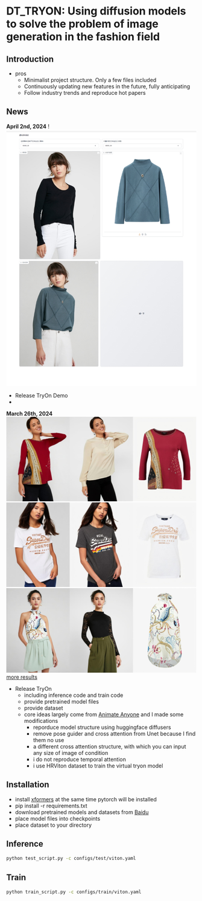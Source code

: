 # DT_TRYON: Using diffusion models to solve the problem of image generation in the fashion field

## Introduction
- pros
  - Minimalist project structure. Only a few files included
  - Continuously updating new features in the future, fully anticipating
  - Follow industry trends and reproduce hot papers
## News
**April 2nd, 2024**
!![4.png](assets%2F4.png)
- Release TryOn Demo
- 
**March 26th, 2024**
![sample1](assets/00001.jpg)
![sample1](assets/00002.jpg)
![sample1](assets/00003.jpg)
[more results](https://pan.baidu.com/s/1VQM3Ymyw92qRVs8RWrB_qg?pwd=5556)
- Release TryOn
  - including inference code and train code
  - provide pretrained model files
  - provide dataset
  - core ideas largely come from [Animate Anyone](https://humanaigc.github.io/animate-anyone/) and I made some modifications
    - reporduce model structure using huggingface diffusers
    - remove pose guider and cross attention from Unet because I find them no use
    - a different cross attention structure, with which you can input any size of image of condition
    - i do not reproduce temporal attention 
    - i use HRViton dataset to train the virtual tryon model


## Installation
- install [xformers](https://github.com/facebookresearch/xformers) at the same time pytorch will be installed
- pip install -r requirements.txt
- download pretrained models and datasets from [Baidu](https://pan.baidu.com/s/1VQM3Ymyw92qRVs8RWrB_qg?pwd=5556)
- place model files into checkpoints
- place dataset to your directory


## Inference
```bash
python test_script.py -c configs/test/viton.yaml
```
## Train
```bash
python train_script.py -c configs/train/viton.yaml
```